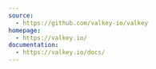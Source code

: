 ```yaml
---
source:
  - https://github.com/valkey-io/valkey
homepage:
  - https://valkey.io/
documentation:
  - https://valkey.io/docs/
---
```

